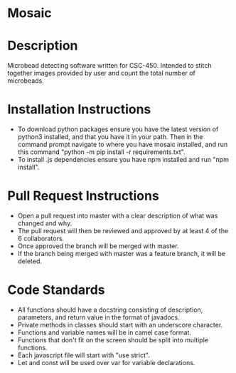 # Mosaic

# Description
Microbead detecting software written for CSC-450. Intended to stitch together images provided by user and count the total number of microbeads.

# Installation Instructions
* To download python packages ensure you have the latest version of python3 installed, and that you have it in your path. Then in the command prompt navigate to where you have mosaic installed, and run this command "python -m pip install -r requirements.txt". 
* To install .js dependencies ensure you have npm installed and run "npm install".

# Pull Request Instructions
* Open a pull request into master with a clear description of what was changed and why.
* The pull request will then be reviewed and approved by at least 4 of the 6 collaborators.
* Once approved the branch will be merged with master. 
* If the branch being merged with master was a feature branch, it will be deleted.

# Code Standards 
* All functions should have a docstring consisting of description, parameters, and return value in the format of javadocs.
* Private methods in classes should start with an underscore character.
* Functions and variable names will be in camel case format.
* Functions that don't fit on the screen should be split into multiple functions.
* Each javascript file will start with "use strict". 
* Let and const will be used over var for variable declarations.
